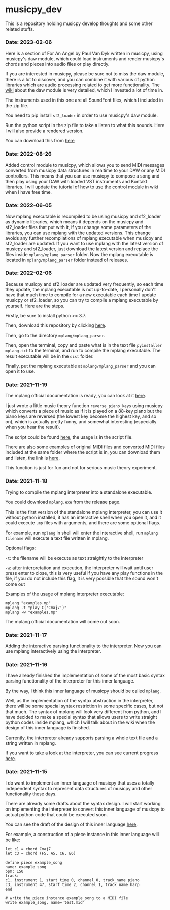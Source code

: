 # musicpy_dev
This is a repository holding musicpy develop thoughts and some other related stuffs.

### Date: 2023-02-06

Here is a section of For An Angel by Paul Van Dyk written in musicpy, using musicpy's daw module, which could load instruments and render musicpy's chords and pieces into audio files or play directly.

If you are interested in musicpy, please be sure not to miss the daw module, there is a lot to discover, and you can combine it with various of python libraries which are audio processing related to get more functionality. The [wiki](https://github.com/Rainbow-Dreamer/musicpy/wiki/musicpy-daw-module) about the daw module is very detailed, which I invested a lot of time in.

The instruments used in this one are all SoundFont files, which I included in the zip file.

You need to pip install `sf2_loader` in order to use musicpy's daw module.

Run the python script in the zip file to take a listen to what this sounds. Here I will also provide a rendered version.

You can download this from [here](https://www.jianguoyun.com/p/DXF-3AIQhPG0CBi_kPQEIAA)



### Date: 2022-08-26

Added control module to musicpy, which allows you to send MIDI messages converted from musicpy data structures in realtime to your DAW or any MIDI controllers. This means that you can use musicpy to compose a song and then play using your DAW with loaded VST instruments and Kontakt libraries. I will update the tutorial of how to use the control module in wiki when I have free time.



### Date: 2022-06-05

Now mplang executable is recompiled to be using musicpy and sf2_loader as dynamic libraries, which means it depends on the musicpy and sf2_loader files that put with it, if you change some parameters of the libraries, you can use mplang with the updated versions. This change avoids any further recompilations of mplang executable when musicpy and sf2_loader are updated. If you want to use mplang with the latest version of musicpy and sf2_loader, just download the latest version and replace the files inside `mplang/mplang_parser` folder. Now the mplang executable is located in `mplang/mplang_parser` folder instead of releases.



### Date: 2022-02-06

Because musicpy and sf2_loader are updated very frequently, so each time they update, the mplang executable is not up-to-date, I personally don't have that much time to compile for a new executable each time I update musicpy or sf2_loader, so you can try to compile a mplang executable by yourself. Here are the steps.

Firstly, be sure to install python >= 3.7.

Then, download this repository by clicking [here](https://github.com/Rainbow-Dreamer/musicpy_dev/archive/refs/heads/main.zip).

Then, go to the directory `mplang/mplang_parser`.

Then, open the terminal, copy and paste what is in the text file `pyinstaller mplang.txt` to the terminal, and run to compile the mplang executable. The result executable will be in the `dist` folder.

Finally, put the mplang executable at `mplang/mplang_parser` and you can open it to use.



### Date: 2021-11-19

The mplang official documentation is ready, you can look at it [here](https://github.com/Rainbow-Dreamer/musicpy_dev/blob/main/mplang/mplang%20official%20documentation.md).

I just wrote a little music theory function `reverse_piano_keys` using musicpy which converts a piece of music as if it is played on a 88-key piano but the piano keys are reversed (the lowest key become the highest key, and so on), which is actually pretty funny, and somewhat interesting (especially when you hear the result).

The script could be found [here](https://github.com/Rainbow-Dreamer/musicpy_dev/blob/main/reverse_piano_keys/reverse_piano_keys.py), the usage is in the script file.

There are also some examples of original MIDI files and converted MIDI files included at the same folder where the script is in, you can download them and listen, the link is [here](https://github.com/Rainbow-Dreamer/musicpy_dev/tree/main/reverse_piano_keys/examples).

This function is just for fun and not for serious music theory experiment.



### Date: 2021-11-18

Trying to compile the mplang interpreter into a standalone executable.

You could download `mplang.exe` from the release page.

This is the first version of the standalone mplang interpreter, you can use it without python installed, it has an interactive shell when you open it, and it could execute `.mp` files with arguments, and there are some optional flags.

For example, run `mplang` in shell will enter the interactive shell, run `mplang filename` will execute a text file written in mplang.

Optional flags:

`-t`: the filename will be execute as text straightly to the interpreter

`-w`: after interpretation and execution, the interpreter will wait until user press enter to close, this is very useful if you have any play functions in the file, if you do not include this flag, it is very possible that the sound won't come out

Examples of the usage of mplang interpreter executable:
```
mplang "examples.mp"
mplang -t "play C('Cmaj7')"
mplang -w "examples.mp"
```

The mplang official documentation will come out soon.



### Date: 2021-11-17

Adding the interactive parsing functionality to the interpreter. Now you can use mplang interactively using the interpreter.



### Date: 2021-11-16

I have already finished the implementation of some of the most basic syntax parsing functionality of the interpreter for this inner language.

By the way, I think this inner language of musicpy should be called `mplang`.

Well, as the implementation of the syntax abstraction in the interpreter, there will be some special syntax restriction in some specific cases, but not that much. The syntax of mplang will look very different from python, and I have decided to make a special syntax that allows users to write straight python codes inside mplang, which I will talk about in the wiki when the design of this inner language is finished.

Currently, the interpreter already supports parsing a whole text file and a string written in mplang.

If you want to take a look at the interpreter, you can see current progress [here](https://github.com/Rainbow-Dreamer/musicpy_dev/blob/main/mplang/mplang_parser/mplang.py).



### Date: 2021-11-15

I do want to implement an inner language of musicpy that uses a totally independent syntax to represent data structures of musicpy and other functionality these days.

There are already some drafts about the syntax design. I will start working on implementing the interpreter to convert this inner language of musicpy to actual python code that could be executed soon.

You can see the draft of the design of this inner language [here](https://github.com/Rainbow-Dreamer/musicpy_dev/blob/main/mplang/musicpy%20inner%20language%20mplang.md).

For example, a construction of a piece instance in this inner language will be like:
```
let c1 = chord Cmaj7
let c3 = chord (F5, A5, C6, E6)

define piece example_song
name: example song
bpm: 150
track:
c1, instrument 1, start_time 0, channel 0, track_name piano
c3, instrument 47, start_time 2, channel 1, track_name harp
end

# write the piece instance example_song to a MIDI file
write example_song, name='test.mid'
```
